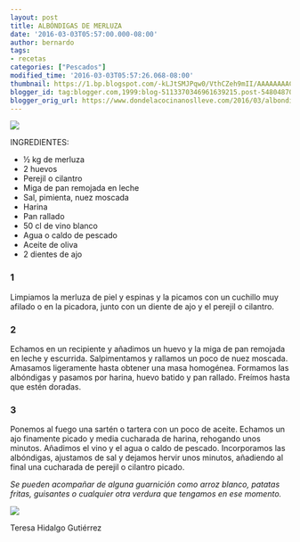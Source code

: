 ```yaml
---
layout: post
title: ALBÓNDIGAS DE MERLUZA
date: '2016-03-03T05:57:00.000-08:00'
author: bernardo
tags:
- recetas
categories: ["Pescados"]
modified_time: '2016-03-03T05:57:26.068-08:00'
thumbnail: https://1.bp.blogspot.com/-kLJtSMJPqw0/VthCZeh9mII/AAAAAAAACeg/yXBKGE9W2uE/s400/mm.JPG
blogger_id: tag:blogger.com,1999:blog-5113370346961639215.post-5480487061565743196
blogger_orig_url: https://www.dondelacocinanoslleve.com/2016/03/albondigas-de-merluza.html
---
```


![](https://1.bp.blogspot.com/-kLJtSMJPqw0/VthCZeh9mII/AAAAAAAACeg/yXBKGE9W2uE/s320/mm.JPG)

  
INGREDIENTES:  

* ½ kg de merluza
* 2 huevos
* Perejil o cilantro
* Miga de pan remojada en leche
* Sal, pimienta, nuez moscada
* Harina
* Pan rallado
* 50 cl de vino blanco
* Agua o caldo de pescado
* Aceite de oliva
* 2 dientes de ajo  

### 1

Limpiamos la merluza de piel y espinas y la picamos con un cuchillo muy afilado o en la picadora, junto con un diente de ajo y el perejil o cilantro.  

### 2

Echamos en un recipiente y añadimos un huevo y la miga de pan remojada en leche y escurrida. Salpimentamos y rallamos un poco de nuez moscada. Amasamos ligeramente hasta obtener una masa homogénea. Formamos las albóndigas y pasamos por harina, huevo batido y pan rallado. Freímos hasta que estén doradas.  

### 3

Ponemos al fuego una sartén o tartera con un poco de aceite. Echamos un ajo finamente picado y media cucharada de harina, rehogando unos minutos. Añadimos el vino y el agua o caldo de pescado. Incorporamos las albóndigas, ajustamos de sal y dejamos hervir unos minutos, añadiendo al final una cucharada de perejil o cilantro picado.  

_Se pueden acompañar de alguna guarnición como arroz blanco, patatas fritas, guisantes o cualquier otra verdura que tengamos en ese momento._

![](https://3.bp.blogspot.com/-F3sUSh76F50/VthCUZwiwPI/AAAAAAAACec/-A5xeO8Ju_c/s320/m.JPG)

  
Teresa Hidalgo Gutiérrez
